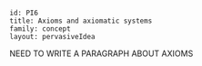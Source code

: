 ````
id: PI6
title: Axioms and axiomatic systems
family: concept
layout: pervasiveIdea

````

NEED TO WRITE A PARAGRAPH ABOUT AXIOMS